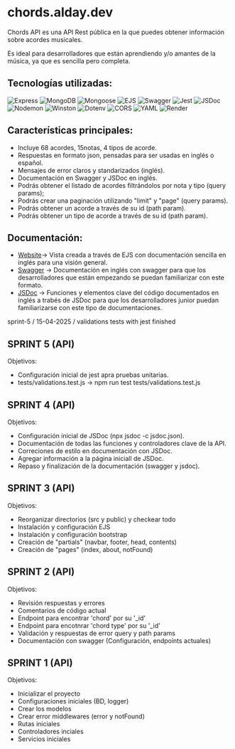 # chords.alday.dev

Chords API es una API Rest pública en la que puedes obtener información sobre acordes musicales.

Es ideal para desarrolladores que están aprendiendo y/o amantes de la música, ya que es sencilla pero completa.

## Tecnologías utilizadas:

![Express](https://img.shields.io/badge/Express-000000?style=for-the-badge&logo=express&logoColor=FFFFFF)
![MongoDB](https://img.shields.io/badge/MongoDB-47A248?style=for-the-badge&logo=mongodb&logoColor=FFFFFF)
![Mongoose](https://img.shields.io/badge/Mongoose-880000?style=for-the-badge&logo=mongoose&logoColor=FFFFFF)
![EJS](https://img.shields.io/badge/EJS-0C0C0C?style=for-the-badge&logo=ejs&logoColor=FFFFFF)
![Swagger](https://img.shields.io/badge/Swagger-85EA2D?style=for-the-badge&logo=swagger&logoColor=000000)
![Jest](https://img.shields.io/badge/Jest-C21325?style=for-the-badge&logo=jest&logoColor=FFFFFF)
![JSDoc](https://img.shields.io/badge/JSDoc-CB3837?style=for-the-badge&logo=npm&logoColor=FFFFFF)
![Nodemon](https://img.shields.io/badge/Nodemon-76D04B?style=for-the-badge&logo=nodemon&logoColor=000000)
![Winston](https://img.shields.io/badge/Winston-000000?style=for-the-badge&logo=logstash&logoColor=FFFFFF)
![Dotenv](https://img.shields.io/badge/Dotenv-8B7490?style=for-the-badge&logo=dotenv&logoColor=FFFFFF)
![CORS](https://img.shields.io/badge/CORS-F9DC3E?style=for-the-badge&logo=webcomponents.org&logoColor=000000)
![YAML](https://img.shields.io/badge/YAML-CB171E?style=for-the-badge&logo=yaml&logoColor=FFFFFF)
![Render](https://img.shields.io/badge/Render-46E3B7?style=for-the-badge&logo=render&logoColor=000000)



## Características principales:

- Incluye 68 acordes, 15notas, 4 tipos de acorde.
- Respuestas en formato json, pensadas para ser usadas en inglés o español.
- Mensajes de error claros y standarizados (inglés).
- Documentación en Swagger y JSDoc en inglés.
- Podrás obtener el listado de acordes filtrándolos por nota y tipo (query params);
- Podrás crear una paginación utilizando "limit" y "page" (query params).
- Podrás obtener un acorde a través de su id (path param).
- Podrás obtener un tipo de acorde a través de su id (path param).

## Documentación:

- [Website](https://chords.alday.dev)-> Vista creada a través de  EJS con documentación sencilla en inglés para una visión general.
- [Swagger](https://chords.alday.dev/api-docs) -> Documentación en inglés con swagger para que los desarrolladores que están empezando se puedan familiarizar con este formato.
- [JSDoc](https://chords.alday.dev/jsdoc) -> Funciones y elementos clave del código documentados en inglés a trabés de JSDoc para que los desarrolladores junior puedan familiarizarse con este tipo de documentaciones.


sprint-5 / 15-04-2025 / validations tests with jest finished

## SPRINT 5 (API)

Objetivos:

* Configuración inicial de jest apra pruebas unitarias.
* tests/validations.test.js -> npm run test tests/validations.test.js

## SPRINT 4 (API)

Objetivos:

* Configuración inicial de JSDoc (npx jsdoc -c jsdoc.json).
* Documentación de todas las funciones y controladores clave de la API.
* Correciones de estilo en documentación con JSDoc.
* Agregar información a la página iniciall de JSDoc.
* Repaso y finalización de la documentación (swagger y jsdoc).

## SPRINT 3 (API)

Objetivos:

* Reorganizar directorios (src y public) y checkear todo
* Instalación y configuración EJS
* Instalación y configuración bootstrap
* Creación de "partials" (navbar, footer, head, contents)
* Creación de "pages" (index, about, notFound)


## SPRINT 2 (API)

Objetivos:

* Revisión respuestas y errores
* Comentarios de código actual
* Endpoint para encontrar 'chord' por su '_id'
* Endpoint para encotnrar 'chord type' por su '_id'
* Validación y respuestas de error query y path params
* Documentación con swagger (Configuración, endpoints actuales)

## SPRINT 1 (API)

Objetivos:

* Inicializar el proyecto
* Configuraciones iniciales (BD, logger)
* Crear los modelos
* Crear error middlewares (error y notFound)
* Rutas iniciales
* Controladores inciales
* Servicios iniciales